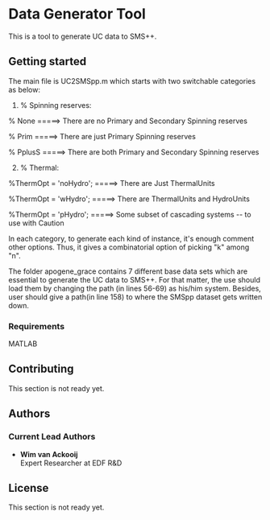 # Data Generator Tool

This is a tool to generate UC data to SMS++.  

## Getting started

The main file is UC2SMSpp.m which starts with two switchable categories as below:

1. % Spinning reserves: 

%   None                =====> There are no Primary and Secondary Spinning reserves

%   Prim                =====> There are just Primary Spinning reserves

%   PplusS              =====> There are both Primary and Secondary Spinning reserves


2. % Thermal:

%ThermOpt = 'noHydro';  =====> There are Just ThermalUnits

%ThermOpt = 'wHydro';   =====> There are ThermalUnits and HydroUnits

%ThermOpt = 'pHydro';   =====> Some subset of cascading systems -- to use with Caution


In each category, to generate each kind of instance, it's enough comment other options.
Thus, it gives a combinatorial option of picking "k" among "n".

The folder apogene_grace contains 7 different base data sets which are essential to generate the UC data to SMS++.
For that matter, the use should load them by changing the path (in lines 56-69) as his/him system.
Besides, user should give a path(in line 158) to where the SMSpp dataset gets written down.


### Requirements

MATLAB 

## Contributing

This section is not ready yet.

## Authors

### Current Lead Authors

- **Wim van Ackooij**  
   Expert Researcher at EDF R&D
  

## License

This section is not ready yet. 


